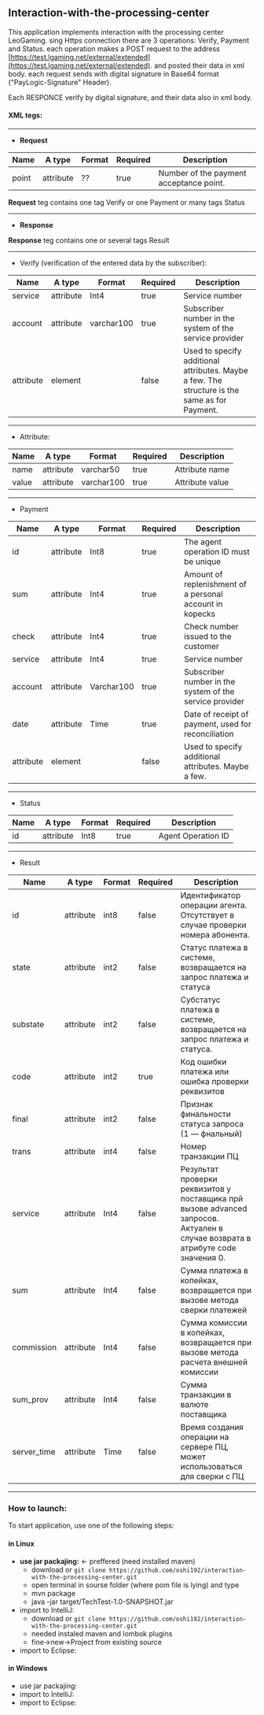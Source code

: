 ## Interaction-with-the-processing-center
This application implements interaction with the processing center LeoGaming.
sing Https connection
there are 3 operations: Verify, Payment and Status.
each operation makes a POST request to the address [https://test.lgaming.net/external/extended](https://test.lgaming.net/external/extended). and posted their data in xml body.
each request sends with digital signature in Base64 format ("PayLogic-Signature" Header).

Each RESPONCE verify by digital signature, and their data also in xml body.
#### XML tegs:

----------------------------------------------------------
 - **Request**
 
 Name | A type | Format | Required | Description
--- | --- | --- | --- | ---
point | attribute | ?? | true | Number of the payment acceptance point.
 
 **Request** teg contains one tag Verify or one Payment or many tags Status
 
 ----------------------------------------------------------
 - **Response**
 
 **Response** teg contains one or several tags Result
 
---------------------------------------------------------------------------- 
 - Verify (verification of the entered data by the subscriber):

Name | A type | Format | Required | Description
--- | --- | --- | --- | ---
service | attribute | Int4 | true |Service number
account |attribute |varchar100 |true  |Subscriber number in the system of the service provider
attribute  |element  | |false |Used to specify additional attributes. Maybe a few. The structure is the same as for Payment.

-----------------------------------------------
 - Attribute:
 
Name | A type | Format | Required | Description
--- | --- | --- | --- | ---
name | attribute | varchar50 | true | Attribute name
value | attribute | varchar100 | true | Attribute value

---------------------------------------
 - Payment
 
Name | A type | Format | Required | Description
--- | --- | --- | --- | ---
id | attribute | Int8 | true | The agent operation ID must be unique
sum | attribute | Int4 | true | Amount of replenishment of a personal account in kopecks
check | attribute | Int4 | true | Check number issued to the customer
service | attribute | Int4 | true | Service number
account | attribute | Varchar100 | true | Subscriber number in the system of the service provider
date | attribute | Time | true | Date of receipt of payment, used for reconciliation
attribute | element |  | false | Used to specify additional attributes. Maybe a few.

--------------------------------------
 - Status
 
 Name | A type | Format | Required | Description
--- | --- | --- | --- | ---
id | attribute | Int8 | true | Agent Operation ID

--------------------------------------
 - Result
 
 Name | A type | Format | Required | Description
--- | --- | --- | --- | ---
 id  | attribute  | int8  | false  | Идентификатор операции агента. Отсутствует в случае проверки номера абонента. 
state  | attribute |  int2  | false  | Статус платежа в системе, возвращается на запрос платежа и статуса 
substate  | attribute  | int2  | false  | Субстатус платежа в системе, возвращается на запрос платежа и статуса. 
code  | attribute  | int2  | true  | Код ошибки платежа или ошибка проверки реквизитов 
final  | attribute  | int2  | false  | Признак финальности статуса запроса (1 — фнальный) 
trans  | attribute  | int4  | false  | Номер транзакции ПЦ 
service  | attribute  | Int4  | false  | Результат проверки реквизитов у поставщика прй вызове advanced запросов. Актуален в случае возврата в атрибуте code значения 0. 
sum  | attribute  | Int4  | false  | Сумма платежа в копейках, возвращается при вызове метода сверки платежей 
commission  | attribute  | Int4  | false  | Сумма комиссии в копейках, возвращается при вызове метода расчета внешней комиссии 
sum_prov  | attribute  | Int4  | false  | Сумма транзакции в валюте поставщика 
server_time  | attribute  | Time  | false  | Время создания операции на сервере ПЦ, может использоваться для сверки с ПЦ 

--------------------------------------


### How to launch:
To start application, use one of the following steps:
#### in Linux
 - **use jar packajing:** <- preffered (need installed maven) 
    - download or ```git clone https://github.com/oshi192/interaction-with-the-processing-center.git```
    - open terminal in sourse folder (where pom file is lying) and type
    - mvn package
    - java -jar target/TechTest-1.0-SNAPSHOT.jar  
 - import to IntelliJ: 
    - download or ```git clone https://github.com/oshi192/interaction-with-the-processing-center.git```
    - needed instaled maven and lombok plugins 
    - fine->new->Project from existing source
 - import to Eclipse: 
#### in Windows
 - use jar packajing:
 - import to IntelliJ: 
 - import to Eclipse: 

